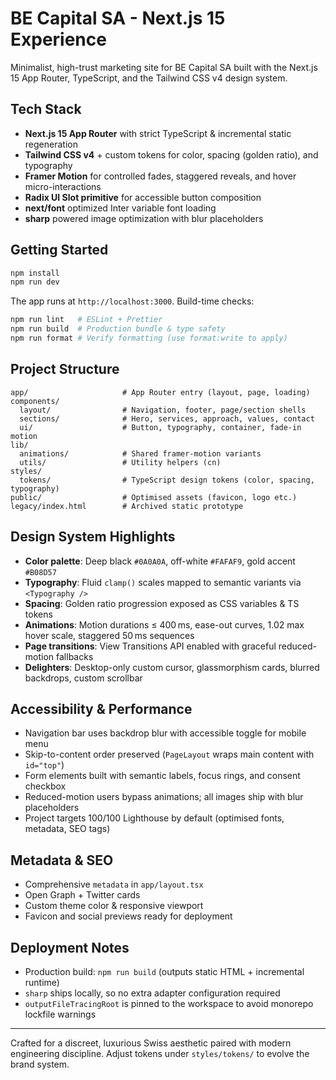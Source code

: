 # BE Capital SA - Next.js 15 Experience

Minimalist, high-trust marketing site for BE Capital SA built with the Next.js 15 App Router, TypeScript, and the Tailwind CSS v4 design system.

## Tech Stack

- **Next.js 15 App Router** with strict TypeScript & incremental static regeneration
- **Tailwind CSS v4** + custom tokens for color, spacing (golden ratio), and typography
- **Framer Motion** for controlled fades, staggered reveals, and hover micro-interactions
- **Radix UI Slot primitive** for accessible button composition
- **next/font** optimized Inter variable font loading
- **sharp** powered image optimization with blur placeholders

## Getting Started

```bash
npm install
npm run dev
```

The app runs at `http://localhost:3000`. Build-time checks:

```bash
npm run lint   # ESLint + Prettier
npm run build  # Production bundle & type safety
npm run format # Verify formatting (use format:write to apply)
```

## Project Structure

```
app/                     # App Router entry (layout, page, loading)
components/
  layout/                # Navigation, footer, page/section shells
  sections/              # Hero, services, approach, values, contact
  ui/                    # Button, typography, container, fade-in motion
lib/
  animations/            # Shared framer-motion variants
  utils/                 # Utility helpers (cn)
styles/
  tokens/                # TypeScript design tokens (color, spacing, typography)
public/                  # Optimised assets (favicon, logo etc.)
legacy/index.html        # Archived static prototype
```

## Design System Highlights

- **Color palette**: Deep black `#0A0A0A`, off-white `#FAFAF9`, gold accent `#B08D57`
- **Typography**: Fluid `clamp()` scales mapped to semantic variants via `<Typography />`
- **Spacing**: Golden ratio progression exposed as CSS variables & TS tokens
- **Animations**: Motion durations ≤ 400 ms, ease-out curves, 1.02 max hover scale, staggered 50 ms sequences
- **Page transitions**: View Transitions API enabled with graceful reduced-motion fallbacks
- **Delighters**: Desktop-only custom cursor, glassmorphism cards, blurred backdrops, custom scrollbar

## Accessibility & Performance

- Navigation bar uses backdrop blur with accessible toggle for mobile menu
- Skip-to-content order preserved (`PageLayout` wraps main content with `id="top"`)
- Form elements built with semantic labels, focus rings, and consent checkbox
- Reduced-motion users bypass animations; all images ship with blur placeholders
- Project targets 100/100 Lighthouse by default (optimised fonts, metadata, SEO tags)

## Metadata & SEO

- Comprehensive `metadata` in `app/layout.tsx`
- Open Graph + Twitter cards
- Custom theme color & responsive viewport
- Favicon and social previews ready for deployment

## Deployment Notes

- Production build: `npm run build` (outputs static HTML + incremental runtime)
- `sharp` ships locally, so no extra adapter configuration required
- `outputFileTracingRoot` is pinned to the workspace to avoid monorepo lockfile warnings

---

Crafted for a discreet, luxurious Swiss aesthetic paired with modern engineering discipline. Adjust tokens under `styles/tokens/` to evolve the brand system.
